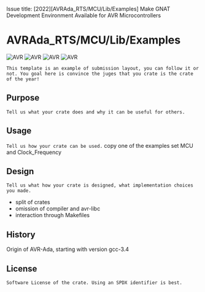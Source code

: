 Issue title: [2022][AVRAda_RTS/MCU/Lib/Examples] Make GNAT Development Environment Available for AVR Microcontrollers

# AVRAda_RTS/MCU/Lib/Examples
![AVR](https://img.shields.io/endpoint?url=https://alire.ada.dev/badges/avrada_rts.json) ![AVR](https://img.shields.io/endpoint?url=https://alire.ada.dev/badges/avrada_mcu.json) ![AVR](https://img.shields.io/endpoint?url=https://alire.ada.dev/badges/avrada_lib.json) ![AVR](https://img.shields.io/endpoint?url=https://alire.ada.dev/badges/avrada_examples.json)

`This template is an example of submission layout, you can follow it or not. You goal here is convince the juges that you crate is the crate of the year!`

## Purpose

`Tell us what your crate does and why it can be useful for others.`

## Usage

`Tell us how your crate can be used.`
copy one of the examples
set MCU and Clock_Frequency

## Design

`Tell us what how your crate is designed, what implementation choices you made.`

- split of crates
- omission of compiler and avr-libc
- interaction through Makefiles

## History

Origin of AVR-Ada, starting with version gcc-3.4

## License

`Software License of the crate. Using an SPDX identifier is best.`
